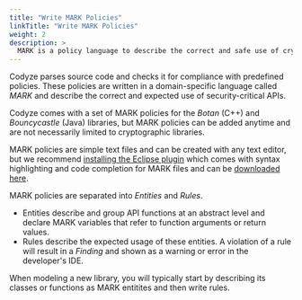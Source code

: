 ```yaml
---
title: "Write MARK Policies"
linkTitle: "Write MARK Policies"
weight: 2
description: >
  MARK is a policy language to describe the correct and safe use of cryptographic libraries.
---
```


Codyze parses source code and checks it for compliance with predefined policies. These policies are written in a domain-specific language called _MARK_ and describe the correct and expected use of security-critical APIs.

Codyze comes with a set of MARK policies for the _Botan_ (C++) and _Bouncycastle_ (Java) libraries, but MARK policies can be added anytime and are not necessarily limited to cryptographic libraries.

MARK policies are simple text files and can be created with any text editor, but we recommend [installing the Eclipse plugin](installation) which comes with syntax highlighting and code completion for MARK files and can be [downloaded here]().

MARK policies are separated into _Entities_ and _Rules_.

* Entities describe and group API functions at an abstract level and declare MARK variables that refer to function arguments or return values.
* Rules describe the expected usage of these entities. A violation of a rule will result in a _Finding_ and shown as a warning or error in the developer's IDE.

When modeling a new library, you will typically start by describing its classes or functions as MARK entitites and then write rules.